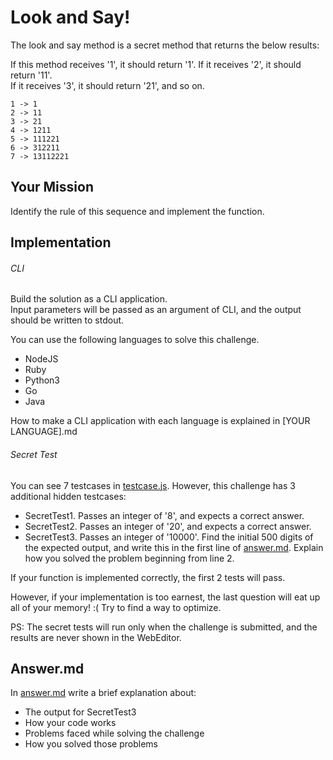 # Look and Say!

The look and say method is a secret method that returns the below results:

If this method receives '1', it should return '1'.
If it receives '2', it should return '11'.  
If it receives '3', it should return '21', and so on.
```
1 -> 1
2 -> 11
3 -> 21
4 -> 1211
5 -> 111221
6 -> 312211
7 -> 13112221
```

## Your Mission

Identify the rule of this sequence and implement the function.

## Implementation
###### CLI
Build the solution as a CLI application.  
Input parameters will be passed as an argument of CLI, and
the output should be written to stdout.

You can use the following languages to solve this challenge.

- NodeJS
- Ruby
- Python3
- Go
- Java

How to make a CLI application with each language is explained in [YOUR LANGUAGE].md

###### Secret Test
You can see 7 testcases in [testcase.js](test/testcase.js).
However, this challenge has 3 additional hidden testcases:

- SecretTest1. Passes an integer of '8', and expects a correct answer.
- SecretTest2. Passes an integer of '20', and expects a correct answer.
- SecretTest3. Passes an integer of '10000'. Find the initial 500 digits of the expected output, and write this in the first line of [answer.md](answer.md). Explain how you solved the problem beginning from line 2.

If your function is implemented correctly, the first 2 tests will pass.

However, if your implementation is too earnest, the last question will eat up all of your memory! :(
Try to find a way to optimize.

PS:
The secret tests will run only when the challenge is submitted,
and the results are never shown in the WebEditor.

## Answer.md
In [answer.md](answer.md) write a brief explanation about:
- The output for SecretTest3
- How your code works
- Problems faced while solving the challenge
- How you solved those problems
